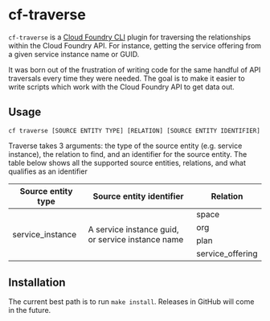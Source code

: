 # cf-traverse

`cf-traverse` is a [Cloud Foundry CLI](https://github.com/cloudfoundry/cli) plugin for traversing the relationships within
the Cloud Foundry API. For instance, getting the service offering from a given service instance name or GUID.

It was born out of the frustration of writing code for the same handful of API traversals every time they were needed. The
goal is to make it easier to write scripts which work with the Cloud Foundry API to get data out.

## Usage

```
cf traverse [SOURCE ENTITY TYPE] [RELATION] [SOURCE ENTITY IDENTIFIER] 
```

Traverse takes 3 arguments: the type of the source entity (e.g. service instance), the relation to find, and an identifier 
for the source entity. The table below shows all the supported source entities, relations, and what qualifies as an identifier

<table>
    <thead>
        <tr>
            <th>Source entity type</th>
            <th>Source entity identifier</th>
            <th>Relation</th>
        </tr>    
    </thead>
    <tbody>
        <tr>
            <td rowspan="0">service_instance</td>
            <td rowspan="0">A service instance guid, or service instance name</td>
        </tr>
        <tr><td>space</td></tr>
        <tr><td>org</td></tr>
        <tr><td>plan</td></tr>
        <tr><td>service_offering</td></tr>
    </tbody>
</table>

## Installation
The current best path is to run `make install`. Releases in GitHub will come in the future.

